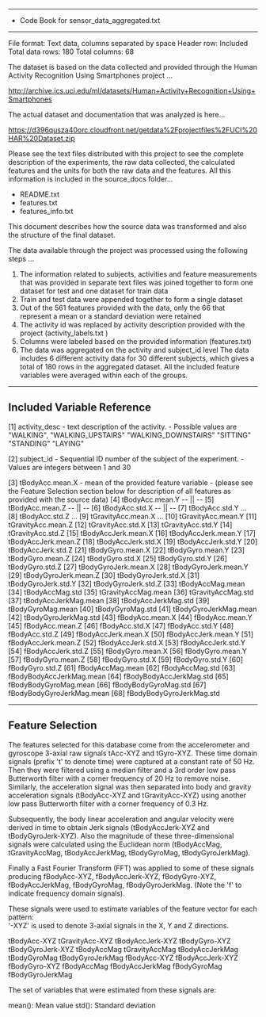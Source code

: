  
----------------------------------------------------------------
- Code Book for sensor_data_aggregated.txt 
----------------------------------------------------------------

File format: Text data, columns separated by space
Header row: Included
Total data rows: 180
Total columns: 68

 
 The dataset is based on the data collected and provided through the Human 
 Activity Recognition Using Smartphones project ...
 
 http://archive.ics.uci.edu/ml/datasets/Human+Activity+Recognition+Using+Smartphones
 
 The actual dataset and documentation that was analyzed is here...
 
 https://d396qusza40orc.cloudfront.net/getdata%2Fprojectfiles%2FUCI%20HAR%20Dataset.zip
 
 Please see the text files distributed with this project to see the complete
 description of the experiments, the raw data collected, the calculated features
 and the units for both the raw data and the features. All this information is 
 included in the source_docs folder...
   - README.txt 
   - features.txt 
   - features_info.txt 

  This document describes how the source data was transformed and also 
   the structure of the final dataset. 
  
 The data available through the project was processed using the following steps ...
  1) The information related to subjects, activities and feature measurements
     that was provided in separate text files was joined together to 
     form one dataset for test and one dataset for train data
  2) Train and test data were appended together to form a single dataset
  3) Out of the 561 features provided with the data, only 
     the 66 that represent a mean or a standard deviation were retained 
  4) The activity id was replaced by activity description provided 
     with the project (activity_labels.txt )
  5) Columns were labeled based on the provided information 
     (features.txt)
  6) The data was aggregated on the activity and subject_id level
     The data includes 6 different activity data for 30 
	 different subjects, which gives a total of 180 rows in the 
	 aggregated dataset. All the included feature variables were 
	 averaged within each of the groups.


	 
----------------------------
Included Variable Reference
----------------------------
 
[1] activity_desc - text description of the activity. 
              - Possible values are 
			      "WALKING", 
			      "WALKING_UPSTAIRS"
   				  "WALKING_DOWNSTAIRS"
				  "SITTING"
				  "STANDING"
				  "LAYING"

[2] subject_id - Sequential ID number of the subject of the 
             experiment.
		   - Values are integers between 1 and 30

[3] tBodyAcc.mean.X  - mean of the provided feature variable 
                     - (please see the Feature Selection section below for 
					    description of all features as provided with the 
						source data)
[4] tBodyAcc.mean.Y  -- || --
[5] tBodyAcc.mean.Z  -- || -- 
[6] tBodyAcc.std.X   -- || --
[7] tBodyAcc.std.Y   ...
[8] tBodyAcc.std.Z   ... 
[9] tGravityAcc.mean.X   ... 
[10] tGravityAcc.mean.Y
[11] tGravityAcc.mean.Z
[12] tGravityAcc.std.X
[13] tGravityAcc.std.Y
[14] tGravityAcc.std.Z
[15] tBodyAccJerk.mean.X
[16] tBodyAccJerk.mean.Y
[17] tBodyAccJerk.mean.Z
[18] tBodyAccJerk.std.X
[19] tBodyAccJerk.std.Y
[20] tBodyAccJerk.std.Z
[21] tBodyGyro.mean.X
[22] tBodyGyro.mean.Y
[23] tBodyGyro.mean.Z
[24] tBodyGyro.std.X
[25] tBodyGyro.std.Y
[26] tBodyGyro.std.Z
[27] tBodyGyroJerk.mean.X
[28] tBodyGyroJerk.mean.Y
[29] tBodyGyroJerk.mean.Z
[30] tBodyGyroJerk.std.X
[31] tBodyGyroJerk.std.Y
[32] tBodyGyroJerk.std.Z
[33] tBodyAccMag.mean
[34] tBodyAccMag.std
[35] tGravityAccMag.mean
[36] tGravityAccMag.std
[37] tBodyAccJerkMag.mean
[38] tBodyAccJerkMag.std
[39] tBodyGyroMag.mean
[40] tBodyGyroMag.std
[41] tBodyGyroJerkMag.mean
[42] tBodyGyroJerkMag.std
[43] fBodyAcc.mean.X
[44] fBodyAcc.mean.Y
[45] fBodyAcc.mean.Z
[46] fBodyAcc.std.X
[47] fBodyAcc.std.Y
[48] fBodyAcc.std.Z
[49] fBodyAccJerk.mean.X
[50] fBodyAccJerk.mean.Y
[51] fBodyAccJerk.mean.Z
[52] fBodyAccJerk.std.X
[53] fBodyAccJerk.std.Y
[54] fBodyAccJerk.std.Z
[55] fBodyGyro.mean.X
[56] fBodyGyro.mean.Y
[57] fBodyGyro.mean.Z
[58] fBodyGyro.std.X
[59] fBodyGyro.std.Y
[60] fBodyGyro.std.Z
[61] fBodyAccMag.mean
[62] fBodyAccMag.std
[63] fBodyBodyAccJerkMag.mean
[64] fBodyBodyAccJerkMag.std
[65] fBodyBodyGyroMag.mean
[66] fBodyBodyGyroMag.std
[67] fBodyBodyGyroJerkMag.mean
[68] fBodyBodyGyroJerkMag.std


----------------------------
Feature Selection 
----------------------------

The features selected for this database come from the accelerometer and gyroscope 3-axial raw signals tAcc-XYZ and tGyro-XYZ. These time domain signals (prefix 't' to denote time) were captured at a constant rate of 50 Hz. Then they were filtered using a median filter and a 3rd order low pass Butterworth filter with a corner frequency of 20 Hz to remove noise. Similarly, the acceleration signal was then separated into body and gravity acceleration signals (tBodyAcc-XYZ and tGravityAcc-XYZ) using another low pass Butterworth filter with a corner frequency of 0.3 Hz. 

Subsequently, the body linear acceleration and angular velocity were derived in time to obtain Jerk signals (tBodyAccJerk-XYZ and tBodyGyroJerk-XYZ). Also the magnitude of these three-dimensional signals were calculated using the Euclidean norm (tBodyAccMag, tGravityAccMag, tBodyAccJerkMag, tBodyGyroMag, tBodyGyroJerkMag). 

Finally a Fast Fourier Transform (FFT) was applied to some of these signals producing fBodyAcc-XYZ, fBodyAccJerk-XYZ, fBodyGyro-XYZ, fBodyAccJerkMag, fBodyGyroMag, fBodyGyroJerkMag. (Note the 'f' to indicate frequency domain signals). 

These signals were used to estimate variables of the feature vector for each pattern:  
'-XYZ' is used to denote 3-axial signals in the X, Y and Z directions.

tBodyAcc-XYZ
tGravityAcc-XYZ
tBodyAccJerk-XYZ
tBodyGyro-XYZ
tBodyGyroJerk-XYZ
tBodyAccMag
tGravityAccMag
tBodyAccJerkMag
tBodyGyroMag
tBodyGyroJerkMag
fBodyAcc-XYZ
fBodyAccJerk-XYZ
fBodyGyro-XYZ
fBodyAccMag
fBodyAccJerkMag
fBodyGyroMag
fBodyGyroJerkMag

The set of variables that were estimated from these signals are: 

mean(): Mean value
std(): Standard deviation
